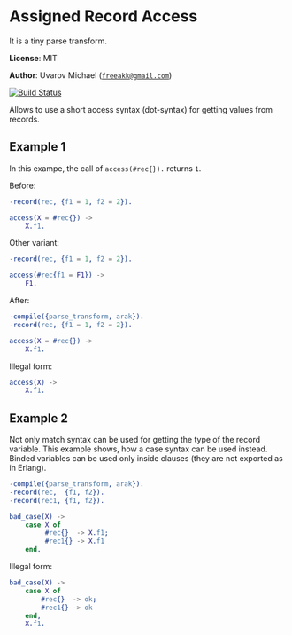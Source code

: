Assigned Record Access
======================

It is a tiny parse transform.

__License__: MIT

__Author__: Uvarov Michael ([`freeakk@gmail.com`](mailto:freeakk@gmail.com))

[![Build Status](https://secure.travis-ci.org/freeakk/arak.png?branch=master)](http://travis-ci.org/freeakk/arak)


Allows to use a short access syntax (dot-syntax) for getting values from
records.

Example 1
---------

In this exampe, the call of `access(#rec{}).` returns `1`.

Before:

```erlang
-record(rec, {f1 = 1, f2 = 2}).

access(X = #rec{}) ->
    X.f1.
```

Other variant:

```erlang
-record(rec, {f1 = 1, f2 = 2}).

access(#rec{f1 = F1}) ->
    F1.
```

After:

```erlang
-compile({parse_transform, arak}).
-record(rec, {f1 = 1, f2 = 2}).

access(X = #rec{}) ->
    X.f1.
```

Illegal form:

```erlang
access(X) ->
    X.f1.
```


Example 2
---------

Not only match syntax can be used for getting the type of the record variable.
This example shows, how a case syntax can be used instead.
Binded variables can be used only inside clauses (they are not exported as in
Erlang).

```erlang
-compile({parse_transform, arak}).
-record(rec,  {f1, f2}).
-record(rec1, {f1, f2}).

bad_case(X) ->
    case X of
         #rec{}  -> X.f1;
         #rec1{} -> X.f1
    end.
```

Illegal form:

```erlang
bad_case(X) ->
    case X of
        #rec{}  -> ok;
        #rec1{} -> ok
    end,
    X.f1.
```
